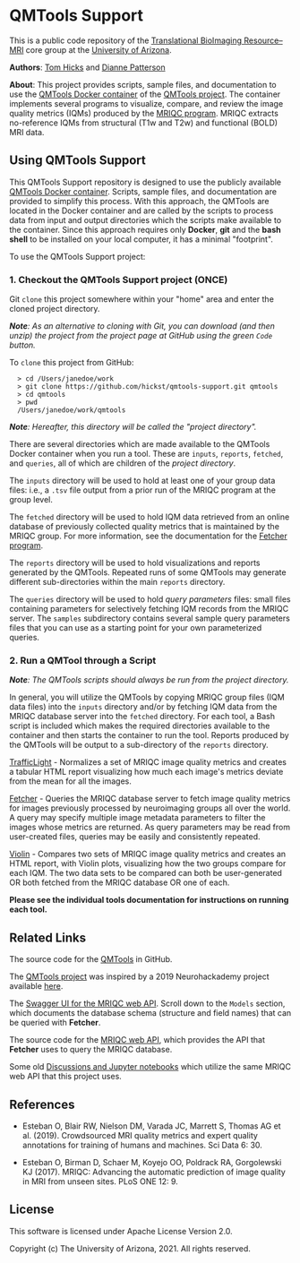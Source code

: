 ﻿# QMTools Support

This is a public code repository of the [Translational BioImaging Resource–MRI](https://research.arizona.edu/facilities/core-facilities/translational-bioimaging-resource-mri) core group at the [University of Arizona](https://www.arizona.edu/).

**Authors**: [Tom Hicks](https://github.com/hickst) and [Dianne Patterson](https://github.com/dkp)

**About**: This project provides scripts, sample files, and documentation to use the [QMTools Docker container](https://hub.docker.com/repository/docker/hickst/qmtools) of the [QMTools project](https://github.com/hickst/qmtools). The container implements several programs to visualize, compare, and review the image quality metrics (IQMs) produced by the [MRIQC program](https://github.com/poldracklab/mriqc). MRIQC extracts no-reference IQMs from structural (T1w and T2w) and functional (BOLD) MRI data.

## Using QMTools Support

This QMTools Support repository is designed to use the publicly available [QMTools Docker container](https://hub.docker.com/repository/docker/hickst/qmtools). Scripts, sample files, and documentation are provided to simplify this process. With this approach, the QMTools are located in the Docker container and are called by the scripts to process data from input and output directories which the scripts make available to the container. Since this approach requires only **Docker**, **git** and the **bash shell** to be installed on your local computer, it has a minimal "footprint".

To use the QMTools Support project:

### 1. Checkout the QMTools Support project (ONCE)

Git `clone` this project somewhere within your "home" area and enter the cloned project directory.

***Note**: As an alternative to cloning with Git, you can download (and then unzip) the project from the project page at GitHub using the green `Code` button.*

To `clone` this project from GitHub:
```
  > cd /Users/janedoe/work
  > git clone https://github.com/hickst/qmtools-support.git qmtools
  > cd qmtools
  > pwd
  /Users/janedoe/work/qmtools
```

***Note**: Hereafter, this directory will be called the "project directory".*

There are several directories which are made available to the QMTools Docker container when you run a tool. These are `inputs`, `reports`, `fetched`, and `queries`, all of which are children of the _project directory_.

The `inputs` directory will be used to hold at least one of your group data files: i.e., a `.tsv` file output from a prior run of the MRIQC program at the group level.

The `fetched` directory will be used to hold IQM data retrieved from an online database of previously collected quality metrics that is maintained by the MRIQC group. For more information, see the documentation for the [Fetcher program](https://github.com/hickst/qmtools-support/blob/main/docs/Fetcher.md).

The `reports` directory will be used to hold visualizations and reports generated by the QMTools. Repeated runs of some QMTools may generate different sub-directories within the main `reports` directory.

The `queries` directory will be used to hold _query parameters_ files: small files containing parameters for selectively fetching IQM records from the MRIQC server. The `samples` subdirectory contains several sample query parameters files that you can use as a starting point for your own parameterized queries. 

### 2. Run a QMTool through a Script

***Note**: The QMTools scripts should always be run from the project directory.*

In general, you will utilize the QMTools by copying MRIQC group files (IQM data files) into the `inputs` directory and/or by fetching IQM data from the MRIQC database server into the `fetched` directory. For each tool, a Bash script is included which makes the required directories available to the container and then starts the container to run the tool. Reports produced by the QMTools will be output to a sub-directory of the `reports` directory.

[TrafficLight](https://github.com/hickst/qmtools-support/blob/main/docs/TrafficLight.md) - Normalizes a set of MRIQC image quality metrics and creates a tabular HTML report visualizing how much each image's metrics deviate from the mean for all the images.

[Fetcher](https://github.com/hickst/qmtools-support/blob/main/docs/Fetcher.md) - Queries the MRIQC database server to fetch image quality metrics for images previously processed by neuroimaging groups all over the world. A query may specify multiple image metadata parameters to filter the images whose metrics are returned. As query parameters may be read from user-created files, queries may be easily and consistently repeated.

[Violin](https://github.com/hickst/qmtools-support/blob/main/docs/Violin.md) - Compares two sets of MRIQC image quality metrics and creates an HTML report, with Violin plots, visualizing how the two groups compare for each IQM. The two data sets to be compared can both be user-generated OR both fetched from the MRIQC database OR one of each.

**Please see the individual tools documentation for instructions on running each tool.**
## Related Links

The source code for the [QMTools](https://github.com/hickst/qmtools) in GitHub.

The [QMTools project](https://github.com/hickst/qmtools) was inspired by a 2019 Neurohackademy project available [here](https://github.com/elizabethbeard/mriqception).

The [Swagger UI for the MRIQC web API](https://mriqc.nimh.nih.gov). Scroll down to the `Models` section, which documents the database schema (structure and field names) that can be queried with **Fetcher**.

The source code for the [MRIQC web API](https://github.com/nipreps/mriqcwebapi), which provides the API that **Fetcher** uses to query the MRIQC database.

Some old [Discussions and Jupyter notebooks](https://www.kaggle.com/chrisfilo/mriqc/code) which utilize the same MRIQC web API that this project uses.

## References

- Esteban O, Blair RW, Nielson DM, Varada JC, Marrett S, Thomas AG et al. (2019). Crowdsourced MRI quality metrics and expert quality annotations for training of humans and machines. Sci Data 6: 30.

- Esteban O, Birman D, Schaer M, Koyejo OO, Poldrack RA, Gorgolewski KJ (2017). MRIQC: Advancing the automatic prediction of image quality in MRI from unseen sites. PLoS ONE 12: 9.

## License

This software is licensed under Apache License Version 2.0.

Copyright (c) The University of Arizona, 2021. All rights reserved.
